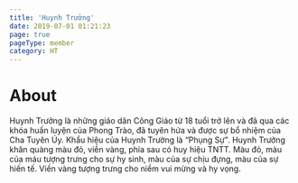 ```yaml
---
title: 'Huynh Trưởng'
date: 2019-07-01 01:21:23
page: true
pageType: member
category: HT
---
```


# About
Huynh Trưởng là những giáo dân Công Giáo từ 18 tuổi trở lên và đã qua các
khóa huấn luyện của Phong Trào, đã tuyên hứa và được sự bổ nhiệm của
Cha Tuyên Úy. Khẩu hiệu của Huynh Trường là “Phụng Sự". Huynh Trưởng
khăn quàng màu đỏ, viền vàng, phía sau có huy hiệu TNTT. Màu đỏ, màu
của máu tượng trưng cho sự hy sinh, màu của sự chịu đựng, màu của sự
hiến tế. Viền vàng tượng trưng cho niềm vui mừng và hy vọng.
